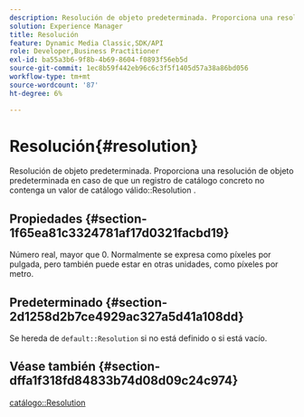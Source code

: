 ```yaml
---
description: Resolución de objeto predeterminada. Proporciona una resolución de objeto predeterminada en caso de que un registro de catálogo concreto no contenga un valor de resolución de catálogo válido.
solution: Experience Manager
title: Resolución
feature: Dynamic Media Classic,SDK/API
role: Developer,Business Practitioner
exl-id: ba55a3b6-9f8b-4b69-8604-f0893f56eb5d
source-git-commit: 1ec8b59f442eb96c6c3f5f1405d57a38a86bd056
workflow-type: tm+mt
source-wordcount: '87'
ht-degree: 6%

---
```


# Resolución{#resolution}

Resolución de objeto predeterminada. Proporciona una resolución de objeto predeterminada en caso de que un registro de catálogo concreto no contenga un valor de catálogo válido::Resolution .

## Propiedades {#section-1f65ea81c3324781af17d0321facbd19}

Número real, mayor que 0. Normalmente se expresa como píxeles por pulgada, pero también puede estar en otras unidades, como píxeles por metro.

## Predeterminado {#section-2d1258d2b7ce4929ac327a5d41a108dd}

Se hereda de `default::Resolution` si no está definido o si está vacío.

## Véase también {#section-dffa1f318fd84833b74d08d09c24c974}

[catálogo::Resolution](../../../../../is-api/image-catalog/image-serving-api-ref/c-image-catalog-reference/c-image-svg-data-reference/c-image-data-reference/r-resolution-cat.md#reference-de489f5f36b64bd0831749546f8728e1)
